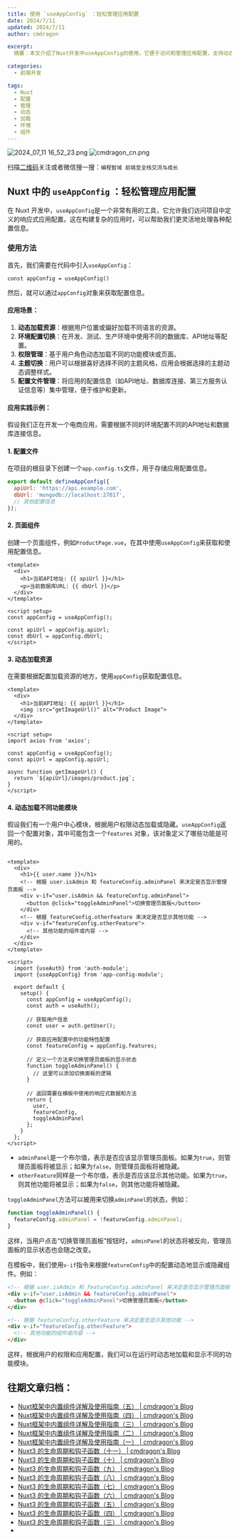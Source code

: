```yaml
---
title: 使用 `useAppConfig` ：轻松管理应用配置
date: 2024/7/11
updated: 2024/7/11
author: cmdragon

excerpt:
  摘要：本文介绍了Nuxt开发中useAppConfig的使用，它便于访问和管理应用配置，支持动态加载资源、环境配置切换、权限管理、主题切换和配置文件集中管理等功能，通过实例展示了如何在Nuxt项目中应用此工具以实现配置灵活性和应用维护性。

categories:
  - 前端开发

tags:
  - Nuxt
  - 配置
  - 管理
  - 动态
  - 加载
  - 环境
  - 组件
---
```


<img src="https://static.cmdragon.cn/blog/images/2024_07_11 16_52_23.png@blog" title="2024_07_11 16_52_23.png" alt="2024_07_11 16_52_23.png"/>

<img src="https://static.cmdragon.cn/blog/images/cmdragon_cn.png" title="cmdragon_cn.png" alt="cmdragon_cn.png"/>


扫描[二维码](https://static.cmdragon.cn/blog/images/cmdragon_cn.png)关注或者微信搜一搜：`编程智域 前端至全栈交流与成长`

## Nuxt 中的 `useAppConfig` ：轻松管理应用配置

在 Nuxt 开发中，`useAppConfig`是一个非常有用的工具，它允许我们访问项目中定义的响应式应用配置。这在构建复杂的应用时，可以帮助我们更灵活地处理各种配置信息。

### 使用方法

首先，我们需要在代码中引入`useAppConfig`：

```
const appConfig = useAppConfig()

```

然后，就可以通过`appConfig`对象来获取配置信息。

#### 应用场景：

1. **动态加载资源**：根据用户位置或偏好加载不同语言的资源。
2. **环境配置切换**：在开发、测试、生产环境中使用不同的数据库、API地址等配置。
3. **权限管理**：基于用户角色动态加载不同的功能模块或页面。
4. **主题切换**：用户可以根据喜好选择不同的主题风格，应用会根据选择的主题动态调整样式。
5. **配置文件管理**：将应用的配置信息（如API地址、数据库连接、第三方服务认证信息等）集中管理，便于维护和更新。

#### 应用实践示例：

假设我们正在开发一个电商应用，需要根据不同的环境配置不同的API地址和数据库连接信息。

#### 1. 配置文件

在项目的根目录下创建一个`app.config.ts`文件，用于存储应用配置信息。

```javascript
export default defineAppConfig({
  apiUrl: 'https://api.example.com',
  dbUrl: 'mongodb://localhost:27017',
  // 其他配置信息
});

```

#### 2. 页面组件

创建一个页面组件，例如`ProductPage.vue`，在其中使用`useAppConfig`来获取和使用配置信息。

```vue
<template>
  <div>
    <h1>当前API地址: {{ apiUrl }}</h1>
    <p>当前数据库URL: {{ dbUrl }}</p>
  </div>
</template>

<script setup>
const appConfig = useAppConfig();

const apiUrl = appConfig.apiUrl;
const dbUrl = appConfig.dbUrl;
</script>
```

#### 3. 动态加载资源

在需要根据配置加载资源的地方，使用`appConfig`获取配置信息。

```vue
<template>
  <div>
    <h1>当前API地址: {{ apiUrl }}</h1>
    <img :src="getImageUrl()" alt="Product Image">
  </div>
</template>

<script setup>
import axios from 'axios';

const appConfig = useAppConfig();
const apiUrl = appConfig.apiUrl;

async function getImageUrl() {
  return `${apiUrl}/images/product.jpg`;
}
</script>
```

#### 4. 动态加载不同功能模块

假设我们有一个用户中心模块，根据用户权限动态加载或隐藏。`useAppConfig`返回一个配置对象，其中可能包含一个`features`
对象，该对象定义了哪些功能是可用的。

```vue

<template>
  <div>
    <h1>{{ user.name }}</h1>
    <!-- 根据 user.isAdmin 和 featureConfig.adminPanel 来决定是否显示管理员面板 -->
    <div v-if="user.isAdmin && featureConfig.adminPanel">
      <button @click="toggleAdminPanel">切换管理员面板</button>
    </div>
    <!-- 根据 featureConfig.otherFeature 来决定是否显示其他功能 -->
    <div v-if="featureConfig.otherFeature">
      <!-- 其他功能的组件或内容 -->
    </div>
  </div>
</template>

<script>
  import {useAuth} from 'auth-module';
  import {useAppConfig} from 'app-config-module';

  export default {
    setup() {
      const appConfig = useAppConfig();
      const auth = useAuth();

      // 获取用户信息
      const user = auth.getUser();

      // 获取应用配置中的功能特性配置
      const featureConfig = appConfig.features;

      // 定义一个方法来切换管理员面板的显示状态
      function toggleAdminPanel() {
        // 这里可以添加切换面板的逻辑
      }

      // 返回需要在模板中使用的响应式数据和方法
      return {
        user,
        featureConfig,
        toggleAdminPanel
      };
    }
  };
</script>
```

- `adminPanel`是一个布尔值，表示是否应该显示管理员面板。如果为`true`，则管理员面板将被显示；如果为`false`，则管理员面板将被隐藏。
- `otherFeature`同样是一个布尔值，表示是否应该显示其他功能。如果为`true`，则其他功能将被显示；如果为`false`，则其他功能将被隐藏。

`toggleAdminPanel`方法可以被用来切换`adminPanel`的状态，例如：

```javascript
function toggleAdminPanel() {
  featureConfig.adminPanel = !featureConfig.adminPanel;
}

```

这样，当用户点击“切换管理员面板”按钮时，`adminPanel`的状态将被反向，管理员面板的显示状态也会随之改变。

在模板中，我们使用`v-if`指令来根据`featureConfig`中的配置动态地显示或隐藏组件。例如：

```html
<!-- 根据 user.isAdmin 和 featureConfig.adminPanel 来决定是否显示管理员面板 -->
<div v-if="user.isAdmin && featureConfig.adminPanel">
  <button @click="toggleAdminPanel">切换管理员面板</button>
</div>

<!-- 根据 featureConfig.otherFeature 来决定是否显示其他功能 -->
<div v-if="featureConfig.otherFeature">
  <!-- 其他功能的组件或内容 -->
</div>

```

这样，根据用户的权限和应用配置，我们可以在运行时动态地加载和显示不同的功能模块。


## 往期文章归档：

- [Nuxt框架中内置组件详解及使用指南（五） | cmdragon's Blog](https://blog.cmdragon.cn/posts/707e1176ace8/)
- [Nuxt框架中内置组件详解及使用指南（四） | cmdragon's Blog](https://blog.cmdragon.cn/posts/64c74472d95e/)
- [Nuxt框架中内置组件详解及使用指南（三） | cmdragon's Blog](https://blog.cmdragon.cn/posts/0524f12c820c/)
- [Nuxt框架中内置组件详解及使用指南（二） | cmdragon's Blog](https://blog.cmdragon.cn/posts/5c234037b6fe/)
- [Nuxt框架中内置组件详解及使用指南（一） | cmdragon's Blog](https://blog.cmdragon.cn/posts/22a2f8cb2cf0/)
- [Nuxt3 的生命周期和钩子函数（十一） | cmdragon's Blog](https://blog.cmdragon.cn/posts/693a389ead2d/)
- [Nuxt3 的生命周期和钩子函数（十） | cmdragon's Blog](https://blog.cmdragon.cn/posts/2277c22fe47d/)
- [Nuxt3 的生命周期和钩子函数（九） | cmdragon's Blog](https://blog.cmdragon.cn/2024/07/02/front_end/nuxt3%20%E7%9A%84%E7%94%9F%E5%91%BD%E5%91%A8%E6%9C%9F%E5%92%8C%E9%92%A9%E5%AD%90%E5%87%BD%E6%95%B0%EF%BC%88%E4%B9%9D%EF%BC%89%20/)
- [Nuxt3 的生命周期和钩子函数（八） | cmdragon's Blog](https://blog.cmdragon.cn/2024/06/29/front_end/nuxt3%20%E7%9A%84%E7%94%9F%E5%91%BD%E5%91%A8%E6%9C%9F%E5%92%8C%E9%92%A9%E5%AD%90%E5%87%BD%E6%95%B0%EF%BC%88%E5%85%AB%EF%BC%89%20/)
- [Nuxt3 的生命周期和钩子函数（七） | cmdragon's Blog](https://blog.cmdragon.cn/2024/06/29/front_end/nuxt3%20%E7%9A%84%E7%94%9F%E5%91%BD%E5%91%A8%E6%9C%9F%E5%92%8C%E9%92%A9%E5%AD%90%E5%87%BD%E6%95%B0%EF%BC%88%E4%B8%83%EF%BC%89/)
- [Nuxt3 的生命周期和钩子函数（六） | cmdragon's Blog](https://blog.cmdragon.cn/2024/06/29/front_end/nuxt3%20%E7%9A%84%E7%94%9F%E5%91%BD%E5%91%A8%E6%9C%9F%E5%92%8C%E9%92%A9%E5%AD%90%E5%87%BD%E6%95%B0%EF%BC%88%E5%85%AD%EF%BC%89/)
- [Nuxt3 的生命周期和钩子函数（五） | cmdragon's Blog](https://blog.cmdragon.cn/2024/06/28/front_end/nuxt3%20%E7%9A%84%E7%94%9F%E5%91%BD%E5%91%A8%E6%9C%9F%E5%92%8C%E9%92%A9%E5%AD%90%E5%87%BD%E6%95%B0%EF%BC%88%E4%BA%94%EF%BC%89/)
- [Nuxt3 的生命周期和钩子函数（四） | cmdragon's Blog](https://blog.cmdragon.cn/2024/06/27/front_end/nuxt3%20%E7%9A%84%E7%94%9F%E5%91%BD%E5%91%A8%E6%9C%9F%E5%92%8C%E9%92%A9%E5%AD%90%E5%87%BD%E6%95%B0%EF%BC%88%E5%9B%9B%EF%BC%89/)
- [Nuxt3 的生命周期和钩子函数（三） | cmdragon's Blog](https://blog.cmdragon.cn/2024/06/26/front_end/%20nuxt3%20%E7%9A%84%E7%94%9F%E5%91%BD%E5%91%A8%E6%9C%9F%E5%92%8C%E9%92%A9%E5%AD%90%E5%87%BD%E6%95%B0%EF%BC%88%E4%B8%89%EF%BC%89/#%E5%BE%80%E6%9C%9F%E6%96%87%E7%AB%A0%E5%BD%92%E6%A1%A3%EF%BC%9A)
- 

